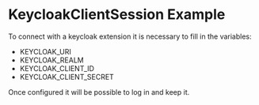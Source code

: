 # KeycloakClientSession Example 

To connect with a keycloak extension it is necessary to fill in the variables:
  * KEYCLOAK_URI
  * KEYCLOAK_REALM
  * KEYCLOAK_CLIENT_ID
  * KEYCLOAK_CLIENT_SECRET

Once configured it will be possible to log in and keep it.

